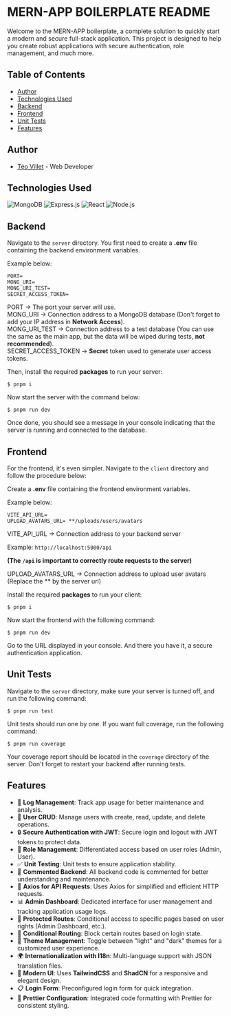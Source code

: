 # MERN-APP BOILERPLATE README

Welcome to the MERN-APP boilerplate, a complete solution to quickly start a modern and secure full-stack application. This project is designed to help you create robust applications with secure authentication, role management, and much more.

## Table of Contents

- [Author](#author)
- [Technologies Used](#technologies-used)
- [Backend](#backend)
- [Frontend](#frontend)
- [Unit Tests](#unit-tests)
- [Features](#features)

## Author

- [Téo Villet](https://github.com/teovlt) - Web Developer

## Technologies Used

![MongoDB](https://img.shields.io/badge/MongoDB-4EA94B?style=for-the-badge&logo=mongodb&logoColor=white)
![Express.js](https://img.shields.io/badge/Express.js-000000?style=for-the-badge&logo=express&logoColor=white)
![React](https://img.shields.io/badge/React-20232A?style=for-the-badge&logo=react&logoColor=61DAFB)
![Node.js](https://img.shields.io/badge/Node.js-43853D?style=for-the-badge&logo=node.js&logoColor=white)

## Backend

Navigate to the `server` directory.
You first need to create a **.env** file containing the backend environment variables.

Example below:

```env
PORT=
MONG_URI=
MONG_URI_TEST=
SECRET_ACCESS_TOKEN=
```

PORT -> The port your server will use.  
MONG_URI -> Connection address to a MongoDB database (Don't forget to add your IP address in **Network Access**).  
MONG_URI_TEST -> Connection address to a test database (You can use the same as the main app, but the data will be wiped during tests, **not recommended**).  
SECRET_ACCESS_TOKEN -> **Secret** token used to generate user access tokens.

Then, install the required **packages** to run your server:

```shell
$ pnpm i
```

Now start the server with the command below:

```shell
$ pnpm run dev
```

Once done, you should see a message in your console indicating that the server is running and connected to the database.

## Frontend

For the frontend, it's even simpler. Navigate to the `client` directory and follow the procedure below:

Create a **.env** file containing the frontend environment variables.

Example below:

```env
VITE_API_URL=
UPLOAD_AVATARS_URL= **/uploads/users/avatars
```

VITE_API_URL -> Connection address to your backend server

Example: `http://localhost:5000/api`

**(The `/api` is important to correctly route requests to the server)**

UPLOAD_AVATARS_URL -> Connection address to upload user avatars (Replace the \*\* by the server url)

Install the required **packages** to run your client:

```shell
$ pnpm i
```

Now start the frontend with the following command:

```shell
$ pnpm run dev
```

Go to the URL displayed in your console.
And there you have it, a secure authentication application.

## Unit Tests

Navigate to the `server` directory, make sure your server is turned off, and run the following command:

```shell
$ pnpm run test
```

Unit tests should run one by one.
If you want full coverage, run the following command:

```shell
$ pnpm run coverage
```

Your coverage report should be located in the `coverage` directory of the server.
Don't forget to restart your backend after running tests.

## Features

- 📜 **Log Management**: Track app usage for better maintenance and analysis.
- 👥 **User CRUD**: Manage users with create, read, update, and delete operations.
- 🔒 **Secure Authentication with JWT**: Secure login and logout with JWT tokens to protect data.
- 🏢 **Role Management**: Differentiated access based on user roles (Admin, User).
- ✅ **Unit Testing**: Unit tests to ensure application stability.
- 📝 **Commented Backend**: All backend code is commented for better understanding and maintenance.
- 🔗 **Axios for API Requests**: Uses Axios for simplified and efficient HTTP requests.
- 📊 **Admin Dashboard**: Dedicated interface for user management and tracking application usage logs.
- 🔐 **Protected Routes**: Conditional access to specific pages based on user rights (Admin Dashboard, etc.).
- 🚧 **Conditional Routing**: Block certain routes based on login state.
- 🌙 **Theme Management**: Toggle between "light" and "dark" themes for a customized user experience.
- 🌍 **Internationalization with I18n**: Multi-language support with JSON translation files.
- 🎨 **Modern UI**: Uses **TailwindCSS** and **ShadCN** for a responsive and elegant design.
- 📋 **Login Form**: Preconfigured login form for quick integration.
- 🔄 **Prettier Configuration**: Integrated code formatting with Prettier for consistent styling.
